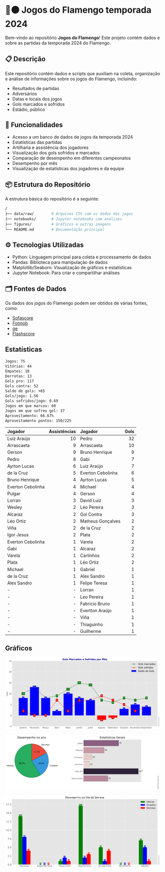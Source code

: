 # 🔴⚫ Jogos do Flamengo temporada 2024

Bem-vindo ao repositório **Jogos do Flamengo**! Este projeto contém dados e 
sobre as partidas da temporada 2024 do Flamengo.

## 📋 Descrição

Este repositório contém dados e scripts que auxiliam na coleta, organização e análise de informações sobre os jogos do Flamengo, incluindo:

- Resultados de partidas
- Adversários
- Datas e locais dos jogos
- Gols marcados e sofridos
- Estádio, público

## 🚀 Funcionalidades

- Acesso a um banco de dados de jogos da temporada 2024
- Estatísticas das partidas
- Artilharia e assistência dos jogadores 
- Visualização dos gols sofridos e marcados
- Comparação de desempenho em diferentes campeonatos
- Desempenho por mês
- Visualização de estatísticas dos jogadores e da equipe

## 📦 Estrutura do Repositório

A estrutura básica do repositório é a seguinte:

```bash
/
├── data/raw/        # Arquivos CSV com os dados dos jogos
├── notebooks/       # Jupyter notebooks com análises
├── figures/         # Gráficos e outras imagens
└── README.md        # Documentação principal
```

## ⚙️ Tecnologias Utilizadas

- Python: Linguagem principal para coleta e processamento de dados
- Pandas: Biblioteca para manipulação de dados
- Matplotlib/Seaborn: Visualização de gráficos e estatísticas
- Jupyter Notebook: Para criar e compartilhar análises

## 🗂️ Fontes de Dados

Os dados dos jogos do Flamengo podem ser obtidos de várias fontes, como:

- [Sofascore](https://www.sofascore.com/)
- [Fotmob](https://www.fotmob.com/)
- [ge](https://ge.globo.com/)
- [Flashscore](https://www.flashscore.com)


## Estatísticas

```
Jogos: 75
Vitórias: 44
Empates: 18
Derrotas: 13 
Gols pro: 117
Gols contra: 52
Saldo de gols: +65
Gols/jogo: 1.56
Gols sofridos/jogo: 0.69
Jogos em que marcou: 60
Jogos em que sofreu gol: 37 
Aproveitamento: 66.67%
Aproveitamento pontos: 150/225
```


| Jogador           |   Assistências | Jogador           |   Gols |
|:------------------|---------------:|:------------------|-------:|
| Luiz Araújo       |             10 | Pedro             |     32 |
| Arrascaeta        |              9 | Arrascaeta        |     10 |
| Gerson            |              9 | Bruno Henrique    |      9 |
| Pedro             |              8 | Gabi              |      7 |
| Ayrton Lucas      |              6 | Luiz Araújo       |      7 |
| de la Cruz        |              5 | Everton Cebolinha |      6 |
| Bruno Henrique    |              4 | Ayrton Lucas      |      5 |
| Everton Cebolinha |              4 | Michael           |      4 |
| Pulgar            |              4 | Gerson            |      4 |
| Lorran            |              3 | David Luiz        |      3 |
| Wesley            |              2 | Léo Pereira       |      3 |
| Alcaraz           |              2 | Gol Contra        |      3 |
| Léo Ortiz         |              2 | Matheus Gonçalves |      2 |
| Viña              |              2 | de la Cruz        |      2 |
| Igor Jesus        |              2 | Plata             |      2 |
| Everton Cebolinha |              1 | Varela            |      2 |
| Gabi              |              1 | Alcaraz           |      2 |
| Varela            |              1 | Carlinhos         |      2 |
| Plata             |              1 | Léo Ortiz         |      2 |
| Michael           |              1 | Gabriel           |      1 |
| de la Cruz        |              1 | Alex Sandro       |      1 |
| Alex Sandro       |              1 | Felipe Teresa     |      1 |
| -                 |              - | Lorran            |      1 |
| -                 |              - | Leo Pereira       |      1 |
| -                 |              - | Fabricio Bruno    |      1 |
| -                 |              - | Evertton Araújo   |      1 |
| -                 |              - | Viña              |      1 |
| -                 |              - | Thiaguinho        |      1 |
| -                 |              - | Guilherme         |      1 |






## Gráficos

![img1.png](figures/figure.png)

![img1.png](figures/figure2.png)

![img1.png](figures/figure3.png)



